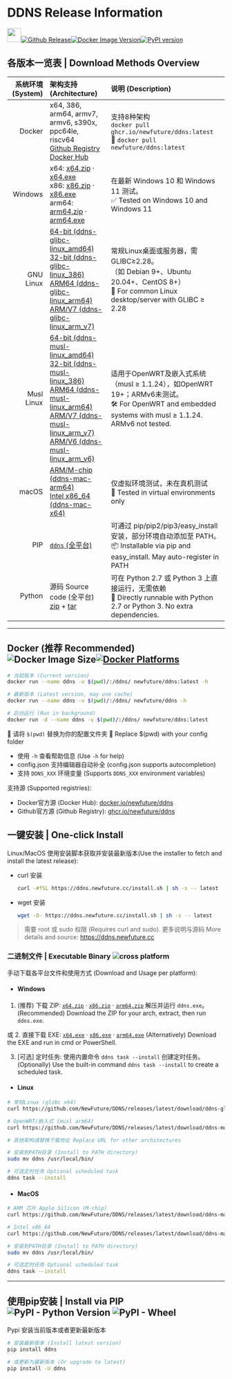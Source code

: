# DDNS Release Information

[<img src="https://ddns.newfuture.cc/doc/img/ddns.svg" height="32px"/>](https://ddns.newfuture.cc)[![Github Release](https://img.shields.io/github/v/release/newfuture/ddns?style=for-the-badge&logo=github&label=DDNS)](https://github.com/NewFuture/DDNS/releases/latest)[![Docker Image Version](https://img.shields.io/docker/v/newfuture/ddns/latest?label=Docker&logo=docker&style=for-the-badge)](https://hub.docker.com/r/newfuture/ddns/tags?name=latest)[![PyPI version](https://img.shields.io/pypi/v/ddns?logo=python&style=for-the-badge)](https://pypi.org/project/ddns)

## 各版本一览表 | Download Methods Overview

| 系统环境 (System) | 架构支持 (Architecture) | 说明 (Description) |
| ---------: |:------------------- |:---------|
| Docker | x64, 386, arm64, armv7, armv6, s390x, ppc64le, riscv64<br>[Github Registry](https://ghcr.io/newfuture/ddns) <br> [Docker Hub](https://hub.docker.com/r/newfuture/ddns) | 支持8种架构 <br/>`docker pull ghcr.io/newfuture/ddns:latest` <br/> 🚀 `docker pull newfuture/ddns:latest` |
| Windows | x64: [x64.zip](https://github.com/NewFuture/DDNS/releases/latest/download/ddns-windows-x64.zip) · [x64.exe](https://github.com/NewFuture/DDNS/releases/latest/download/ddns-windows-x64.exe) <br> x86: [x86.zip](https://github.com/NewFuture/DDNS/releases/latest/download/ddns-windows-x86.zip) · [x86.exe](https://github.com/NewFuture/DDNS/releases/latest/download/ddns-windows-x86.exe) <br> arm64: [arm64.zip](https://github.com/NewFuture/DDNS/releases/latest/download/ddns-windows-arm64.zip) · [arm64.exe](https://github.com/NewFuture/DDNS/releases/latest/download/ddns-windows-arm64.exe) | 在最新 Windows 10 和 Windows 11 测试。 <br> ✅ Tested on Windows 10 and Windows 11 |
| GNU Linux | [64-bit (ddns-glibc-linux_amd64)](https://github.com/NewFuture/DDNS/releases/latest/download/ddns-glibc-linux_amd64)<br> [32-bit (ddns-glibc-linux_386)](https://github.com/NewFuture/DDNS/releases/latest/download/ddns-glibc-linux_386) <br> [ARM64 (ddns-glibc-linux_arm64)](https://github.com/NewFuture/DDNS/releases/latest/download/ddns-glibc-linux_arm64)<br> [ARM/V7 (ddns-glibc-linux_arm_v7)](https://github.com/NewFuture/DDNS/releases/latest/download/ddns-glibc-linux_arm_v7) | 常规Linux桌面或服务器，需GLIBC≥2.28。<br>（如 Debian 9+、Ubuntu 20.04+、CentOS 8+）<br> 🐧 For common Linux desktop/server with GLIBC ≥ 2.28 |
| Musl Linux | [64-bit (ddns-musl-linux_amd64)](https://github.com/NewFuture/DDNS/releases/latest/download/ddns-musl-linux_amd64) <br> [32-bit (ddns-musl-linux_386)](https://github.com/NewFuture/DDNS/releases/latest/download/ddns-musl-linux_386) <br> [ARM64 (ddns-musl-linux_arm64)](https://github.com/NewFuture/DDNS/releases/latest/download/ddns-musl-linux_arm64)<br> [ARM/V7 (ddns-musl-linux_arm_v7)](https://github.com/NewFuture/DDNS/releases/latest/download/ddns-musl-linux_arm_v7) <br> [ARM/V6 (ddns-musl-linux_arm_v6)](https://github.com/NewFuture/DDNS/releases/latest/download/ddns-musl-linux_arm_v6) | 适用于OpenWRT及嵌入式系统（musl ≥ 1.1.24），如OpenWRT 19+；ARMv6未测试。<br> 🛠️ For OpenWRT and embedded systems with musl ≥ 1.1.24. ARMv6 not tested. |
| macOS | [ARM/M-chip (ddns-mac-arm64)](https://github.com/NewFuture/DDNS/releases/latest/download/ddns-mac-arm64) <br> [Intel x86_64 (ddns-mac-x64)](https://github.com/NewFuture/DDNS/releases/latest/download/ddns-mac-x64) | 仅虚拟环境测试，未在真机测试 <br> 🍎 Tested in virtual environments only |
| PIP | [`ddns` (全平台)](https://pypi.org/project/ddns) | 可通过 pip/pip2/pip3/easy_install 安装，部分环境自动添加至 PATH。<br> 📦 Installable via pip and easy_install. May auto-register in PATH |
| Python | 源码 Source code (全平台)<br> [zip](https://github.com/NewFuture/DDNS/archive/refs/tags/latest.zip) + [tar](https://github.com/NewFuture/DDNS/archive/refs/tags/latest.tar.gz) | 可在 Python 2.7 或 Python 3 上直接运行，无需依赖 <br> 🐍 Directly runnable with Python 2.7 or Python 3. No extra dependencies. |

---

## Docker (推荐 Recommended)  ![Docker Image Size](https://img.shields.io/docker/image-size/newfuture/ddns/latest?style=social)[![Docker Platforms](https://img.shields.io/badge/arch-amd64%20%7C%20arm64%20%7C%20arm%2Fv7%20%7C%20arm%2Fv6%20%7C%20ppc64le%20%7C%20s390x%20%7C%20386%20%7C%20riscv64-blue?logo=docker&style=social)](https://hub.docker.com/r/newfuture/ddns)

```bash
# 当前版本 (Current version)
docker run --name ddns -v $(pwd)/:/ddns/ newfuture/ddns:latest -h

# 最新版本 (Latest version, may use cache)
docker run --name ddns -v $(pwd)/:/ddns/ newfuture/ddns -h

# 后台运行 (Run in background)
docker run -d --name ddns -v $(pwd)/:/ddns/ newfuture/ddns:latest
```

📁 请将 `$(pwd)` 替换为你的配置文件夹
📖 Replace $(pwd) with your config folder

* 使用 `-h` 查看帮助信息 (Use `-h` for help)
* config.json 支持编辑器自动补全 (config.json supports autocompletion)
* 支持 `DDNS_XXX` 环境变量 (Supports `DDNS_XXX` environment variables)

支持源 (Supported registries):

* Docker官方源 (Docker Hub): [docker.io/newfuture/ddns](https://hub.docker.com/r/newfuture/ddns)
* Github官方源 (Github Registry): [ghcr.io/newfuture/ddns](https://github.com/NewFuture/DDNS/pkgs/container/ddns)

## 一键安装 | One-click Install

Linux/MacOS 使用安装脚本获取并安装最新版本(Use the installer to fetch and install the latest release):

* curl 安装
    ```sh
    curl -#fSL https://ddns.newfuture.cc/install.sh | sh -s -- latest
    ```
* wget 安装
    ```sh
    wget -O- https://ddns.newfuture.cc/install.sh | sh -s -- latest
    ```

> 需要 root 或 sudo 权限 (Requires curl and sudo).
> 更多说明与源码 More details and source: <https://ddns.newfuture.cc>

### 二进制文件 | Executable Binary ![cross platform](https://img.shields.io/badge/system-Windows_%7C%20Linux_%7C%20MacOS-success.svg?style=social)

手动下载各平台文件和使用方式 (Download and Usage per platform):

* #### Windows

1. (推荐) 下载 ZIP: [`x64.zip`](https://github.com/NewFuture/DDNS/releases/latest/download/ddns-windows-x64.zip) · [`x86.zip`](https://github.com/NewFuture/DDNS/releases/latest/download/ddns-windows-x86.zip) · [`arm64.zip`](https://github.com/NewFuture/DDNS/releases/latest/download/ddns-windows-arm64.zip) 解压并运行 `ddns.exe`。
(Recommended) Download the ZIP for your arch, extract, then run `ddns.exe`.

或 2. 直接下载 EXE: [`x64.exe`](https://github.com/NewFuture/DDNS/releases/latest/download/ddns-windows-x64.exe) · [`x86.exe`](https://github.com/NewFuture/DDNS/releases/latest/download/ddns-windows-x86.exe) · [`arm64.exe`](https://github.com/NewFuture/DDNS/releases/latest/download/ddns-windows-arm64.exe)
(Alternatively) Download the EXE and run in cmd or PowerShell.

3. [可选] 定时任务: 使用内置命令 `ddns task --install` 创建定时任务。
(Optionally) Use the built-in command `ddns task --install` to create a scheduled task.

* #### Linux

```bash
# 常规Linux (glibc x64)
curl https://github.com/NewFuture/DDNS/releases/latest/download/ddns-glibc-linux_amd64 -#SLo ddns && chmod +x ddns

# OpenWRT/嵌入式 (musl arm64)
curl https://github.com/NewFuture/DDNS/releases/latest/download/ddns-musl-linux_arm64 -#SLo ddns && chmod +x ddns

# 其他架构请替换下载地址 Replace URL for other architectures

# 安装到PATH目录 (Install to PATH directory)
sudo mv ddns /usr/local/bin/

# 可选定时任务 Optional scheduled task
ddns task --install
```

* #### MacOS

```sh
# ARM 芯片 Apple Silicon (M-chip)
curl https://github.com/NewFuture/DDNS/releases/latest/download/ddns-mac-arm64 -#SLo ddns && chmod +x ddns

# Intel x86_64
curl https://github.com/NewFuture/DDNS/releases/latest/download/ddns-mac-x64 -#SLo ddns && chmod +x ddns

# 安装到PATH目录 (Install to PATH directory)
sudo mv ddns /usr/local/bin/

# 可选定时任务 Optional scheduled task
ddns task --install
```

---

## 使用pip安装 | Install via PIP ![PyPI - Python Version](https://img.shields.io/pypi/pyversions/ddns.svg?style=social) ![PyPI - Wheel](https://img.shields.io/pypi/wheel/ddns.svg?style=social)

Pypi 安装当前版本或者更新最新版本

```sh
# 安装最新版本 (Install latest version)
pip install ddns

# 或更新为最新版本 (Or upgrade to latest)
pip install -U ddns
```
